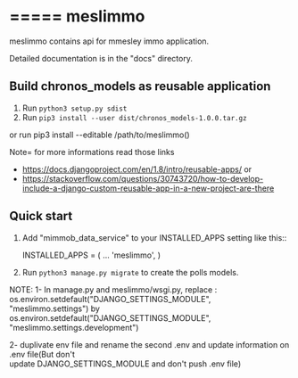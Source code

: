 =====
meslimmo
=====


meslimmo contains api for mmesley immo application.

Detailed documentation is in the "docs" directory.

Build chronos_models as reusable application
-----------
1. Run `python3 setup.py sdist`
2. Run `pip3 install --user dist/chronos_models-1.0.0.tar.gz`

or run
pip3 install --editable /path/to/meslimmo()

Note= for more informations read those links
- https://docs.djangoproject.com/en/1.8/intro/reusable-apps/ or
- https://stackoverflow.com/questions/30743720/how-to-develop-include-a-django-custom-reusable-app-in-a-new-project-are-there

Quick start
-----------

1. Add "mimmob_data_service" to your INSTALLED_APPS setting like this::

    INSTALLED_APPS = (
        ...
        'meslimmo',
    )


2. Run `python3 manage.py migrate` to create the polls models.

NOTE:
 1- In manage.py and meslimmo/wsgi.py, replace :
  os.environ.setdefault("DJANGO_SETTINGS_MODULE", "meslimmo.settings") by
  os.environ.setdefault("DJANGO_SETTINGS_MODULE", "meslimmo.settings.development")

 2- duplivate env file and rename the second .env and update information on .env file(But don't  
 update DJANGO_SETTINGS_MODULE and don't push .env file)
